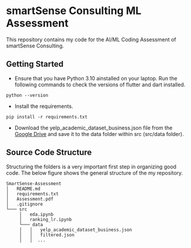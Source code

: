 # smartSense Consulting ML Assessment

This repository contains my code for the AI/ML Coding Assessment of smartSense Consulting.

## Getting Started

- Ensure that you have Python 3.10 ainstalled on your laptop. Run the following commands to check the versions of flutter and dart installed.
```
python --version
```

- Install the requirements.
```
pip install -r requirements.txt
```

- Download the yelp_academic_dataset_business.json file from the [Google Drive](https://drive.google.com/drive/folders/1r2gwdgn8vSX2NPjt6VtrWI7p2L8SHUuu?usp=driv) and save it to the data folder within src (src/data folder).

## Source Code Structure

Structuring the folders is a very important first step in organizing good code. The below figure shows the general structure of the my repository.

```
SmartSense-Assessment
│   README.md
│   requirements.txt
│   Assessment.pdf
│   .gitignore
└─── src
     │   eda.ipynb
     │   ranking_lr.ipynb
     └─── data
     │   │   yelp_academic_dataset_business.json
     │   │   filtered.json
     │   │	...

```
